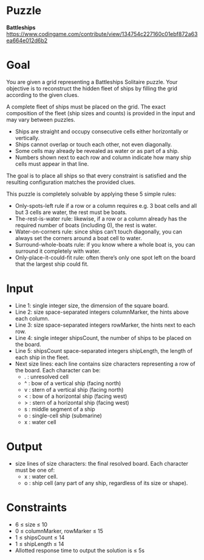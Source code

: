 # Puzzle
**Battleships** https://www.codingame.com/contribute/view/134754c227160c01ebf872a63ea664e012d6b2

# Goal
You are given a grid representing a Battleships Solitaire puzzle. Your objective is to reconstruct the hidden fleet of ships by filling the grid according to the given clues.

A complete fleet of ships must be placed on the grid. The exact composition of the fleet (ship sizes and counts) is provided in the input and may vary between puzzles.
* Ships are straight and occupy consecutive cells either horizontally or vertically.
* Ships cannot overlap or touch each other, not even diagonally.
* Some cells may already be revealed as water or as part of a ship.
* Numbers shown next to each row and column indicate how many ship cells must appear in that line.

The goal is to place all ships so that every constraint is satisfied and the resulting configuration matches the provided clues.

This puzzle is completely solvable by applying these 5 simple rules:
* Only-spots-left rule if a row or a column requires e.g. 3 boat cells and all but 3 cells are water, the rest must be boats.
* The-rest-is-water rule: likewise, if a row or a column already has the required number of boats (including 0), the rest is water.
* Water-on-corners rule: since ships can’t touch diagonally, you can always set the corners around a boat cell to water.
* Surround-whole-boats rule: if you know where a whole boat is, you can surround it completely with water.
* Only-place-it-could-fit rule: often there’s only one spot left on the board that the largest ship could fit.

# Input
* Line 1: single integer size, the dimension of the square board.
* Line 2: size space-separated integers columnMarker, the hints above each column.
* Line 3: size space-separated integers rowMarker, the hints next to each row.
* Line 4: single integer shipsCount, the number of ships to be placed on the board.
* Line 5: shipsCount space-separated integers shipLength, the length of each ship in the fleet.
* Next size lines: each line contains size characters representing a row of the board. Each character can be:
  * \. : unresolved cell
  * ^ : bow of a vertical ship (facing north)
  * v : stern of a vertical ship (facing north)
  * < : bow of a horizontal ship (facing west)
  * \> : stern of a horizontal ship (facing west)
  * s : middle segment of a ship
  * o : single-cell ship (submarine)
  * x : water cell

# Output
* size lines of size characters: the final resolved board. Each character must be one of:
  * x : water cell.
  * o : ship cell (any part of any ship, regardless of its size or shape).

# Constraints
* 6 ≤ size ≤ 10
* 0 ≤ columnMarker, rowMarker ≤ 15
* 1 ≤ shipsCount ≤ 14
* 1 ≤ shipLength ≤ 14
* Allotted response time to output the solution is ≤ 5s
